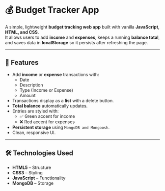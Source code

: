 # 💰 Budget Tracker App

A simple, lightweight **budget tracking web app** built with vanilla **JavaScript, HTML, and CSS**.  
It allows users to add **income** and **expenses**, keeps a running **balance total**, and saves data in **localStorage** so it persists after refreshing the page.

---

## 🚀 Features
- Add **income** or **expense** transactions with:
  - Date
  - Description
  - Type (Income or Expense)
  - Amount
- Transactions display as a **list** with a delete button.
- **Total balance** automatically updates.
- Entries are styled with:
  - ✅ Green accent for income
  - ❌ Red accent for expenses
- **Persistent storage** using `MongoDB and Mongoosh`.
- Clean, responsive UI.

---

## 🛠️ Technologies Used
- **HTML5** – Structure
- **CSS3** – Styling
- **JavaScript** – Functionality
- **MongoDB** – Storage
